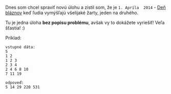 Dnes som chcel spraviť novú úlohu a zistil som, že je  `1. Apríla  2014` - 
[Deň bláznov](http://en.wikipedia.org/wiki/April_Fools'_Day)
keď ľudia vymýšľajú všelijaké žarty, jeden na druhého.

Tu je jedna úloha **bez popisu problému**, avšak vy to dokážete vyriešiť! Veľa šťastia! :)

Príklad:

    vstupné dáta:
	5
	1 2
	1 2 3
	2 3 4
	2 4 6 8 10
	7 11 19
	
	odpoveď:
	5 14 29 220 531
